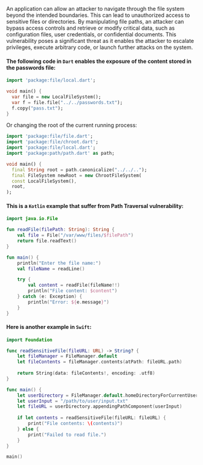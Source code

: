 An application can allow an attacker to navigate through the file system beyond the intended 
boundaries. This can lead to unauthorized access to sensitive files or directories. 
By manipulating file paths, an attacker can bypass access controls and retrieve or modify critical data, 
such as configuration files, user credentials, or confidential documents. This vulnerability poses 
a significant threat as it enables the attacker to escalate privileges, execute arbitrary code, 
or launch further attacks on the system.


#### The following code in `Dart` enables the exposure of the content stored in the passwords file:

```dart
import 'package:file/local.dart';

void main() {
  var file = new LocalFileSystem();
  var f = file.file("../../passwords.txt");
  f.copy("pass.txt");
}
```
Or changing the root of the current running process:
```dart
import 'package:file/file.dart';
import 'package:file/chroot.dart';
import 'package:file/local.dart';
import 'package:path/path.dart' as path;

void main() {
  final String root = path.canonicalize("../../..");
  final FileSystem newRoot = new ChrootFileSystem(
  const LocalFileSystem(),
  root,
);
```

#### This is a `Kotlin` example that suffer from Path Traversal vulnerability:
```kotlin
import java.io.File

fun readFile(filePath: String): String {
    val file = File("/var/www/files/$filePath")
    return file.readText()
}

fun main() {
    println("Enter the file name:")
    val fileName = readLine()

    try {
        val content = readFile(fileName!!)
        println("File content: $content")
    } catch (e: Exception) {
        println("Error: ${e.message}")
    }
}
```

#### Here is another example in `Swift`:
```swift
import Foundation

func readSensitiveFile(fileURL: URL) -> String? {
    let fileManager = FileManager.default
    let fileContents = fileManager.contents(atPath: fileURL.path)
    
    return String(data: fileContents!, encoding: .utf8)
}

func main() {
    let userDirectory = FileManager.default.homeDirectoryForCurrentUser
    let userInput = "/path/to/user/input.txt"
    let fileURL = userDirectory.appendingPathComponent(userInput)
    
    if let contents = readSensitiveFile(fileURL: fileURL) {
        print("File contents: \(contents)")
    } else {
        print("Failed to read file.")
    }
}

main()

```